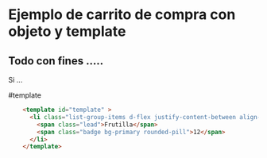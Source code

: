 # Ejemplo de carrito de compra con objeto y template

## Todo con fines .....
Si ...

#template
```html
    <template id="template" >
      <li class="list-group-items d-flex justify-content-between align-items-center">
        <span class="lead">Frutilla</span>
        <span class="badge bg-primary rounded-pill">12</span>
      </li>
    </template>
```